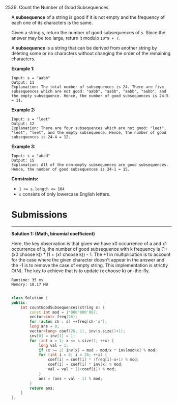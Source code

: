 2539. Count the Number of Good Subsequences

A **subsequence** of a string is good if it is not empty and the frequency of each one of its characters is the same.

Given a string `s`, return the number of good subsequences of `s`. Since the answer may be too large, return it modulo `10^9 + 7`.

A **subsequence** is a string that can be derived from another string by deleting some or no characters without changing the order of the remaining characters.

 

**Example 1:**
```
Input: s = "aabb"
Output: 11
Explanation: The total number of subsequences is 24. There are five subsequences which are not good: "aabb", "aabb", "aabb", "aabb", and the empty subsequence. Hence, the number of good subsequences is 24-5 = 11.
```

**Example 2:**
```
Input: s = "leet"
Output: 12
Explanation: There are four subsequences which are not good: "leet", "leet", "leet", and the empty subsequence. Hence, the number of good subsequences is 24-4 = 12.
```

**Example 3:**
```
Input: s = "abcd"
Output: 15
Explanation: All of the non-empty subsequences are good subsequences. Hence, the number of good subsequences is 24-1 = 15.
```

**Constraints:**

* `1 <= s.length <= 104`
* `s` consists of only lowercase English letters.

# Submissions
---
**Solution 1: (Math, binomial coefficient)**

Here, the key observation is that given we have x0 occurrence of a and x1 occurrence of b, the number of good subsequence with k frequency is (1+(x0 choose k)) * (1 + (x1 choose k)) - 1. The +1 in multiplication is to account for the case where the given character doesn't appear in the answer and the -1 is to remove the case of empty string.
This implementation is strictly O(N). The key to achieve that is to update (x choose k) on-the-fly.

```
Runtime: 35 ms
Memory: 10.17 MB
```
```c++

class Solution {
public:
    int countGoodSubsequences(string s) {
        const int mod = 1'000'000'007; 
        vector<int> freq(26); 
        for (auto& ch : s) ++freq[ch-'a']; 
        long ans = 0; 
        vector<long> coef(26, 1), inv(s.size()+1); 
        inv[0] = inv[1] = 1; 
        for (int x = 1; x <= s.size(); ++x) {
            long val = 1; 
            if (x >= 2) inv[x] = mod - mod/x * inv[mod%x] % mod; 
            for (int i = 0; i < 26; ++i) {
                coef[i] = coef[i] * (freq[i]-x+1) % mod; 
                coef[i] = coef[i] * inv[x] % mod; 
                val = val * (1+coef[i]) % mod; 
            }
            ans = (ans + val - 1) % mod; 
        }
        return ans; 
    }
};
```
